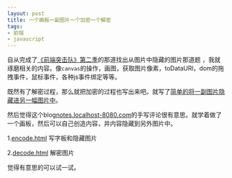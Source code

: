 ```yaml
---
layout: post
title: 一个画板一副图片一个加密一个解密
tags: 
- 前端
- javascript
---
```


自从完成了[《前端突击队》第二季](/2014-03-28-codestart)的那道找出从图片中隐藏的图片那道题 ，我就琢磨相关的内容。像`canvas`的操作，画图，获取图片像素，toDataURl，dom的拖拽事件，鼠标事件，各种js事件绑定等等。

既然有了解密过程，那么就把加密的过程也写出来吧。就写了[简单的将一副图片隐藏进另一幅图片中](/2014-04-04-hideimg)。

然后觉得这个blog[notes.localhost-8080.com](http://notes.localhost-8080.com/)的手写评论很有意思。就学着做了一个画板，然后可以自己创造内容，并内容隐藏到另外图片中。

1.[encode.html](/project/encode.html) 写字板和隐藏图片

2.[decode.html](/project/decode.html) 解密图片

觉得有意思的可以试一试。

